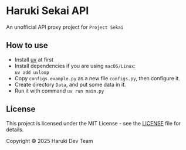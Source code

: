 # Haruki Sekai API

An unofficial API proxy project for `Project Sekai`

## How to use

+ Install [uv](https://github.com/astral-sh/uv) at first
+ Install dependencies if you are using `macOS/Linux`:  
  `uv add uvloop`
+ Copy `configs.example.py` as a new file `configs.py`, then configure it.
+ Create directory `Data`, and put some data in it.
+ Run it with command `uv run main.py`

## License

This project is licensed under the MIT License - see the [LICENSE](LICENSE) file for details.

Copyright © 2025 Haruki Dev Team